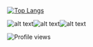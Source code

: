 

&nbsp;&nbsp;&nbsp;&nbsp;&nbsp;&nbsp;&nbsp;&nbsp;&nbsp;[![Top Langs](https://github-readme-stats.vercel.app/api/top-langs/?username=SarawinT&langs_count=6&layout=compact&theme=dark)](https://github.com/anuraghazra/github-readme-stats) 



&nbsp;&nbsp;&nbsp;&nbsp;&nbsp;&nbsp;&nbsp;&nbsp;&nbsp;![alt text](https://cdn.betterttv.net/emote/626c5ecc3c6f14b68846976b/3x)![alt text](https://cdn.betterttv.net/emote/626c5ecc3c6f14b68846976b/3x)![alt text](https://cdn.betterttv.net/emote/626c5ecc3c6f14b68846976b/3x)

&nbsp;&nbsp;&nbsp;&nbsp;&nbsp;&nbsp;&nbsp;&nbsp;&nbsp;![Profile views](https://gpvc.arturio.dev/SarawinT)
